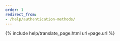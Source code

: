 ```yaml
---
order: 1
redirect_from:
- /help/authentication-methods/
---
```


{% include help/translate_page.html url=page.url %}